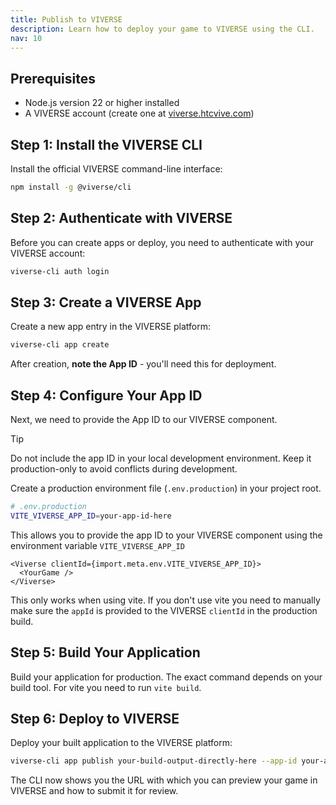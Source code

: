 ```yaml
---
title: Publish to VIVERSE
description: Learn how to deploy your game to VIVERSE using the CLI.
nav: 10
---
```


## Prerequisites

- Node.js version 22 or higher installed
- A VIVERSE account (create one at [viverse.htcvive.com](https://viverse.htcvive.com))

## Step 1: Install the VIVERSE CLI

Install the official VIVERSE command-line interface:

```bash
npm install -g @viverse/cli
```

## Step 2: Authenticate with VIVERSE

Before you can create apps or deploy, you need to authenticate with your VIVERSE account:

```bash
viverse-cli auth login
```

## Step 3: Create a VIVERSE App

Create a new app entry in the VIVERSE platform:

```bash
viverse-cli app create
```

After creation, **note the App ID** - you'll need this for deployment.

## Step 4: Configure Your App ID

Next, we need to provide the App ID to our VIVERSE component.

> [!TIP]
> Do not include the app ID in your local development environment. Keep it production-only to avoid conflicts during development.

Create a production environment file (`.env.production`) in your project root.

```bash
# .env.production
VITE_VIVERSE_APP_ID=your-app-id-here
```

This allows you to provide the app ID to your VIVERSE component using the environment variable `VITE_VIVERSE_APP_ID`

```tsx
<Viverse clientId={import.meta.env.VITE_VIVERSE_APP_ID}>
  <YourGame />
</Viverse>
```

This only works when using vite. If you don't use vite you need to manually make sure the `appId` is provided to the VIVERSE `clientId` in the production build.

## Step 5: Build Your Application

Build your application for production. The exact command depends on your build tool. For vite you need to run `vite build`.

## Step 6: Deploy to VIVERSE

Deploy your built application to the VIVERSE platform:

```bash
viverse-cli app publish your-build-output-directly-here --app-id your-app-id-here
```

The CLI now shows you the URL with which you can preview your game in VIVERSE and how to submit it for review.
